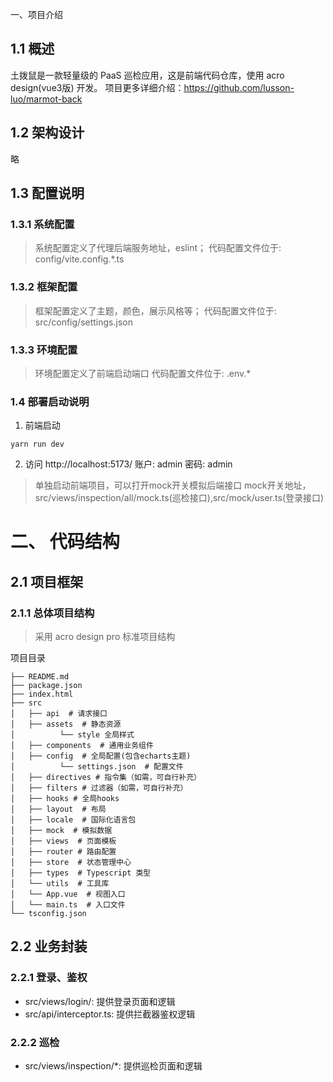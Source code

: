 一、项目介绍

## 1.1 概述

土拨鼠是一款轻量级的 PaaS 巡检应用，这是前端代码仓库，使用 acro design(vue3版) 开发。
项目更多详细介绍：https://github.com/lusson-luo/marmot-back

## 1.2 架构设计

略

## 1.3 配置说明

### 1.3.1 系统配置

> 系统配置定义了代理后端服务地址，eslint；
> 代码配置文件位于: config/vite.config.*.ts

### 1.3.2 框架配置

> 框架配置定义了主题，颜色，展示风格等；
> 代码配置文件位于: src/config/settings.json

### 1.3.3 环境配置

> 环境配置定义了前端启动端口
> 代码配置文件位于: .env.*

### 1.4 部署启动说明

1. 前端启动
```
yarn run dev
```

2. 访问
http://localhost:5173/
账户: admin
密码: admin

> 单独启动前端项目，可以打开mock开关模拟后端接口
> mock开关地址，src/views/inspection/all/mock.ts(巡检接口),src/mock/user.ts(登录接口)

# 二、 代码结构

## 2.1 项目框架

### 2.1.1 总体项目结构

> 采用 acro design pro 标准项目结构

项目目录
```
├── README.md
├── package.json
├── index.html
├── src
│   ├── api  # 请求接口
│   ├── assets  # 静态资源
│          └── style 全局样式
│   ├── components  # 通用业务组件
│   ├── config  # 全局配置(包含echarts主题)
│          └── settings.json  # 配置文件
│   ├── directives # 指令集（如需，可自行补充）
│   ├── filters # 过滤器（如需，可自行补充）
│   ├── hooks # 全局hooks
│   ├── layout  # 布局
│   ├── locale  # 国际化语言包
│   ├── mock  # 模拟数据
│   ├── views  # 页面模板
│   ├── router # 路由配置
│   ├── store  # 状态管理中心
│   ├── types  # Typescript 类型
│   └── utils  # 工具库
│   └── App.vue  # 视图入口
│   └── main.ts  # 入口文件
└── tsconfig.json
```

## 2.2 业务封装

### 2.2.1 登录、鉴权

- src/views/login/: 提供登录页面和逻辑
- src/api/interceptor.ts: 提供拦截器鉴权逻辑

### 2.2.2 巡检

- src/views/inspection/*: 提供巡检页面和逻辑